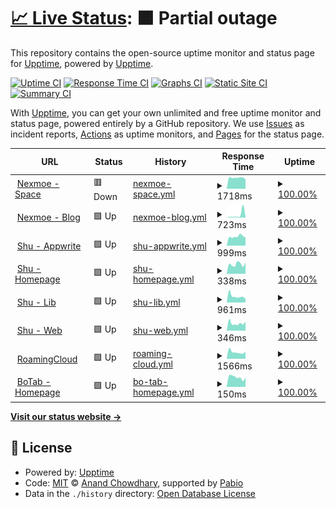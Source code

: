 # [📈 Live Status](https://demo.upptime.js.org): <!--live status--> **🟧 Partial outage**

This repository contains the open-source uptime monitor and status page for [Upptime](https://upptime.js.org), powered by [Upptime](https://github.com/upptime/upptime).

[![Uptime CI](https://github.com/nexmoe/upptime/workflows/Uptime%20CI/badge.svg)](https://github.com/nexmoe/upptime/actions?query=workflow%3A%22Uptime+CI%22)
[![Response Time CI](https://github.com/nexmoe/upptime/workflows/Response%20Time%20CI/badge.svg)](https://github.com/nexmoe/upptime/actions?query=workflow%3A%22Response+Time+CI%22)
[![Graphs CI](https://github.com/nexmoe/upptime/workflows/Graphs%20CI/badge.svg)](https://github.com/nexmoe/upptime/actions?query=workflow%3A%22Graphs+CI%22)
[![Static Site CI](https://github.com/nexmoe/upptime/workflows/Static%20Site%20CI/badge.svg)](https://github.com/nexmoe/upptime/actions?query=workflow%3A%22Static+Site+CI%22)
[![Summary CI](https://github.com/nexmoe/upptime/workflows/Summary%20CI/badge.svg)](https://github.com/nexmoe/upptime/actions?query=workflow%3A%22Summary+CI%22)

With [Upptime](https://upptime.js.org), you can get your own unlimited and free uptime monitor and status page, powered entirely by a GitHub repository. We use [Issues](https://github.com/upptime/upptime/issues) as incident reports, [Actions](https://github.com/nexmoe/upptime/actions) as uptime monitors, and [Pages](https://demo.upptime.js.org) for the status page.

<!--start: status pages-->
<!-- This summary is generated by Upptime (https://github.com/upptime/upptime) -->
<!-- Do not edit this manually, your changes will be overwritten -->
<!-- prettier-ignore -->
| URL | Status | History | Response Time | Uptime |
| --- | ------ | ------- | ------------- | ------ |
| <img alt="" src="https://icons.duckduckgo.com/ip3/i.nexmoe.com.ico" height="13"> [Nexmoe - Space](https://i.nexmoe.com) | 🟥 Down | [nexmoe-space.yml](https://github.com/nexmoe/upptime/commits/HEAD/history/nexmoe-space.yml) | <details><summary><img alt="Response time graph" src="./graphs/nexmoe-space/response-time-week.png" height="20"> 1718ms</summary><br><a href="https://nexmoe.github.io/upptime/history/nexmoe-space"><img alt="Response time 3367" src="https://img.shields.io/endpoint?url=https%3A%2F%2Fraw.githubusercontent.com%2Fnexmoe%2Fupptime%2FHEAD%2Fapi%2Fnexmoe-space%2Fresponse-time.json"></a><br><a href="https://nexmoe.github.io/upptime/history/nexmoe-space"><img alt="24-hour response time 1484" src="https://img.shields.io/endpoint?url=https%3A%2F%2Fraw.githubusercontent.com%2Fnexmoe%2Fupptime%2FHEAD%2Fapi%2Fnexmoe-space%2Fresponse-time-day.json"></a><br><a href="https://nexmoe.github.io/upptime/history/nexmoe-space"><img alt="7-day response time 1718" src="https://img.shields.io/endpoint?url=https%3A%2F%2Fraw.githubusercontent.com%2Fnexmoe%2Fupptime%2FHEAD%2Fapi%2Fnexmoe-space%2Fresponse-time-week.json"></a><br><a href="https://nexmoe.github.io/upptime/history/nexmoe-space"><img alt="30-day response time 2100" src="https://img.shields.io/endpoint?url=https%3A%2F%2Fraw.githubusercontent.com%2Fnexmoe%2Fupptime%2FHEAD%2Fapi%2Fnexmoe-space%2Fresponse-time-month.json"></a><br><a href="https://nexmoe.github.io/upptime/history/nexmoe-space"><img alt="1-year response time 3367" src="https://img.shields.io/endpoint?url=https%3A%2F%2Fraw.githubusercontent.com%2Fnexmoe%2Fupptime%2FHEAD%2Fapi%2Fnexmoe-space%2Fresponse-time-year.json"></a></details> | <details><summary><a href="https://nexmoe.github.io/upptime/history/nexmoe-space">100.00%</a></summary><a href="https://nexmoe.github.io/upptime/history/nexmoe-space"><img alt="All-time uptime 96.60%" src="https://img.shields.io/endpoint?url=https%3A%2F%2Fraw.githubusercontent.com%2Fnexmoe%2Fupptime%2FHEAD%2Fapi%2Fnexmoe-space%2Fuptime.json"></a><br><a href="https://nexmoe.github.io/upptime/history/nexmoe-space"><img alt="24-hour uptime 99.99%" src="https://img.shields.io/endpoint?url=https%3A%2F%2Fraw.githubusercontent.com%2Fnexmoe%2Fupptime%2FHEAD%2Fapi%2Fnexmoe-space%2Fuptime-day.json"></a><br><a href="https://nexmoe.github.io/upptime/history/nexmoe-space"><img alt="7-day uptime 100.00%" src="https://img.shields.io/endpoint?url=https%3A%2F%2Fraw.githubusercontent.com%2Fnexmoe%2Fupptime%2FHEAD%2Fapi%2Fnexmoe-space%2Fuptime-week.json"></a><br><a href="https://nexmoe.github.io/upptime/history/nexmoe-space"><img alt="30-day uptime 83.24%" src="https://img.shields.io/endpoint?url=https%3A%2F%2Fraw.githubusercontent.com%2Fnexmoe%2Fupptime%2FHEAD%2Fapi%2Fnexmoe-space%2Fuptime-month.json"></a><br><a href="https://nexmoe.github.io/upptime/history/nexmoe-space"><img alt="1-year uptime 96.60%" src="https://img.shields.io/endpoint?url=https%3A%2F%2Fraw.githubusercontent.com%2Fnexmoe%2Fupptime%2FHEAD%2Fapi%2Fnexmoe-space%2Fuptime-year.json"></a></details>
| <img alt="" src="https://icons.duckduckgo.com/ip3/nexmoe.com.ico" height="13"> [Nexmoe - Blog](https://nexmoe.com) | 🟩 Up | [nexmoe-blog.yml](https://github.com/nexmoe/upptime/commits/HEAD/history/nexmoe-blog.yml) | <details><summary><img alt="Response time graph" src="./graphs/nexmoe-blog/response-time-week.png" height="20"> 723ms</summary><br><a href="https://nexmoe.github.io/upptime/history/nexmoe-blog"><img alt="Response time 258" src="https://img.shields.io/endpoint?url=https%3A%2F%2Fraw.githubusercontent.com%2Fnexmoe%2Fupptime%2FHEAD%2Fapi%2Fnexmoe-blog%2Fresponse-time.json"></a><br><a href="https://nexmoe.github.io/upptime/history/nexmoe-blog"><img alt="24-hour response time 164" src="https://img.shields.io/endpoint?url=https%3A%2F%2Fraw.githubusercontent.com%2Fnexmoe%2Fupptime%2FHEAD%2Fapi%2Fnexmoe-blog%2Fresponse-time-day.json"></a><br><a href="https://nexmoe.github.io/upptime/history/nexmoe-blog"><img alt="7-day response time 723" src="https://img.shields.io/endpoint?url=https%3A%2F%2Fraw.githubusercontent.com%2Fnexmoe%2Fupptime%2FHEAD%2Fapi%2Fnexmoe-blog%2Fresponse-time-week.json"></a><br><a href="https://nexmoe.github.io/upptime/history/nexmoe-blog"><img alt="30-day response time 350" src="https://img.shields.io/endpoint?url=https%3A%2F%2Fraw.githubusercontent.com%2Fnexmoe%2Fupptime%2FHEAD%2Fapi%2Fnexmoe-blog%2Fresponse-time-month.json"></a><br><a href="https://nexmoe.github.io/upptime/history/nexmoe-blog"><img alt="1-year response time 258" src="https://img.shields.io/endpoint?url=https%3A%2F%2Fraw.githubusercontent.com%2Fnexmoe%2Fupptime%2FHEAD%2Fapi%2Fnexmoe-blog%2Fresponse-time-year.json"></a></details> | <details><summary><a href="https://nexmoe.github.io/upptime/history/nexmoe-blog">100.00%</a></summary><a href="https://nexmoe.github.io/upptime/history/nexmoe-blog"><img alt="All-time uptime 100.00%" src="https://img.shields.io/endpoint?url=https%3A%2F%2Fraw.githubusercontent.com%2Fnexmoe%2Fupptime%2FHEAD%2Fapi%2Fnexmoe-blog%2Fuptime.json"></a><br><a href="https://nexmoe.github.io/upptime/history/nexmoe-blog"><img alt="24-hour uptime 100.00%" src="https://img.shields.io/endpoint?url=https%3A%2F%2Fraw.githubusercontent.com%2Fnexmoe%2Fupptime%2FHEAD%2Fapi%2Fnexmoe-blog%2Fuptime-day.json"></a><br><a href="https://nexmoe.github.io/upptime/history/nexmoe-blog"><img alt="7-day uptime 100.00%" src="https://img.shields.io/endpoint?url=https%3A%2F%2Fraw.githubusercontent.com%2Fnexmoe%2Fupptime%2FHEAD%2Fapi%2Fnexmoe-blog%2Fuptime-week.json"></a><br><a href="https://nexmoe.github.io/upptime/history/nexmoe-blog"><img alt="30-day uptime 100.00%" src="https://img.shields.io/endpoint?url=https%3A%2F%2Fraw.githubusercontent.com%2Fnexmoe%2Fupptime%2FHEAD%2Fapi%2Fnexmoe-blog%2Fuptime-month.json"></a><br><a href="https://nexmoe.github.io/upptime/history/nexmoe-blog"><img alt="1-year uptime 100.00%" src="https://img.shields.io/endpoint?url=https%3A%2F%2Fraw.githubusercontent.com%2Fnexmoe%2Fupptime%2FHEAD%2Fapi%2Fnexmoe-blog%2Fuptime-year.json"></a></details>
| <img alt="" src="https://icons.duckduckgo.com/ip3/aw.xiaoshuapp.com.ico" height="13"> [Shu - Appwrite](https://aw.xiaoshuapp.com) | 🟩 Up | [shu-appwrite.yml](https://github.com/nexmoe/upptime/commits/HEAD/history/shu-appwrite.yml) | <details><summary><img alt="Response time graph" src="./graphs/shu-appwrite/response-time-week.png" height="20"> 999ms</summary><br><a href="https://nexmoe.github.io/upptime/history/shu-appwrite"><img alt="Response time 932" src="https://img.shields.io/endpoint?url=https%3A%2F%2Fraw.githubusercontent.com%2Fnexmoe%2Fupptime%2FHEAD%2Fapi%2Fshu-appwrite%2Fresponse-time.json"></a><br><a href="https://nexmoe.github.io/upptime/history/shu-appwrite"><img alt="24-hour response time 890" src="https://img.shields.io/endpoint?url=https%3A%2F%2Fraw.githubusercontent.com%2Fnexmoe%2Fupptime%2FHEAD%2Fapi%2Fshu-appwrite%2Fresponse-time-day.json"></a><br><a href="https://nexmoe.github.io/upptime/history/shu-appwrite"><img alt="7-day response time 999" src="https://img.shields.io/endpoint?url=https%3A%2F%2Fraw.githubusercontent.com%2Fnexmoe%2Fupptime%2FHEAD%2Fapi%2Fshu-appwrite%2Fresponse-time-week.json"></a><br><a href="https://nexmoe.github.io/upptime/history/shu-appwrite"><img alt="30-day response time 942" src="https://img.shields.io/endpoint?url=https%3A%2F%2Fraw.githubusercontent.com%2Fnexmoe%2Fupptime%2FHEAD%2Fapi%2Fshu-appwrite%2Fresponse-time-month.json"></a><br><a href="https://nexmoe.github.io/upptime/history/shu-appwrite"><img alt="1-year response time 932" src="https://img.shields.io/endpoint?url=https%3A%2F%2Fraw.githubusercontent.com%2Fnexmoe%2Fupptime%2FHEAD%2Fapi%2Fshu-appwrite%2Fresponse-time-year.json"></a></details> | <details><summary><a href="https://nexmoe.github.io/upptime/history/shu-appwrite">100.00%</a></summary><a href="https://nexmoe.github.io/upptime/history/shu-appwrite"><img alt="All-time uptime 99.96%" src="https://img.shields.io/endpoint?url=https%3A%2F%2Fraw.githubusercontent.com%2Fnexmoe%2Fupptime%2FHEAD%2Fapi%2Fshu-appwrite%2Fuptime.json"></a><br><a href="https://nexmoe.github.io/upptime/history/shu-appwrite"><img alt="24-hour uptime 100.00%" src="https://img.shields.io/endpoint?url=https%3A%2F%2Fraw.githubusercontent.com%2Fnexmoe%2Fupptime%2FHEAD%2Fapi%2Fshu-appwrite%2Fuptime-day.json"></a><br><a href="https://nexmoe.github.io/upptime/history/shu-appwrite"><img alt="7-day uptime 100.00%" src="https://img.shields.io/endpoint?url=https%3A%2F%2Fraw.githubusercontent.com%2Fnexmoe%2Fupptime%2FHEAD%2Fapi%2Fshu-appwrite%2Fuptime-week.json"></a><br><a href="https://nexmoe.github.io/upptime/history/shu-appwrite"><img alt="30-day uptime 100.00%" src="https://img.shields.io/endpoint?url=https%3A%2F%2Fraw.githubusercontent.com%2Fnexmoe%2Fupptime%2FHEAD%2Fapi%2Fshu-appwrite%2Fuptime-month.json"></a><br><a href="https://nexmoe.github.io/upptime/history/shu-appwrite"><img alt="1-year uptime 99.96%" src="https://img.shields.io/endpoint?url=https%3A%2F%2Fraw.githubusercontent.com%2Fnexmoe%2Fupptime%2FHEAD%2Fapi%2Fshu-appwrite%2Fuptime-year.json"></a></details>
| <img alt="" src="https://icons.duckduckgo.com/ip3/xiaoshuapp.com.ico" height="13"> [Shu - Homepage](https://xiaoshuapp.com) | 🟩 Up | [shu-homepage.yml](https://github.com/nexmoe/upptime/commits/HEAD/history/shu-homepage.yml) | <details><summary><img alt="Response time graph" src="./graphs/shu-homepage/response-time-week.png" height="20"> 338ms</summary><br><a href="https://nexmoe.github.io/upptime/history/shu-homepage"><img alt="Response time 396" src="https://img.shields.io/endpoint?url=https%3A%2F%2Fraw.githubusercontent.com%2Fnexmoe%2Fupptime%2FHEAD%2Fapi%2Fshu-homepage%2Fresponse-time.json"></a><br><a href="https://nexmoe.github.io/upptime/history/shu-homepage"><img alt="24-hour response time 390" src="https://img.shields.io/endpoint?url=https%3A%2F%2Fraw.githubusercontent.com%2Fnexmoe%2Fupptime%2FHEAD%2Fapi%2Fshu-homepage%2Fresponse-time-day.json"></a><br><a href="https://nexmoe.github.io/upptime/history/shu-homepage"><img alt="7-day response time 338" src="https://img.shields.io/endpoint?url=https%3A%2F%2Fraw.githubusercontent.com%2Fnexmoe%2Fupptime%2FHEAD%2Fapi%2Fshu-homepage%2Fresponse-time-week.json"></a><br><a href="https://nexmoe.github.io/upptime/history/shu-homepage"><img alt="30-day response time 420" src="https://img.shields.io/endpoint?url=https%3A%2F%2Fraw.githubusercontent.com%2Fnexmoe%2Fupptime%2FHEAD%2Fapi%2Fshu-homepage%2Fresponse-time-month.json"></a><br><a href="https://nexmoe.github.io/upptime/history/shu-homepage"><img alt="1-year response time 396" src="https://img.shields.io/endpoint?url=https%3A%2F%2Fraw.githubusercontent.com%2Fnexmoe%2Fupptime%2FHEAD%2Fapi%2Fshu-homepage%2Fresponse-time-year.json"></a></details> | <details><summary><a href="https://nexmoe.github.io/upptime/history/shu-homepage">100.00%</a></summary><a href="https://nexmoe.github.io/upptime/history/shu-homepage"><img alt="All-time uptime 99.99%" src="https://img.shields.io/endpoint?url=https%3A%2F%2Fraw.githubusercontent.com%2Fnexmoe%2Fupptime%2FHEAD%2Fapi%2Fshu-homepage%2Fuptime.json"></a><br><a href="https://nexmoe.github.io/upptime/history/shu-homepage"><img alt="24-hour uptime 100.00%" src="https://img.shields.io/endpoint?url=https%3A%2F%2Fraw.githubusercontent.com%2Fnexmoe%2Fupptime%2FHEAD%2Fapi%2Fshu-homepage%2Fuptime-day.json"></a><br><a href="https://nexmoe.github.io/upptime/history/shu-homepage"><img alt="7-day uptime 100.00%" src="https://img.shields.io/endpoint?url=https%3A%2F%2Fraw.githubusercontent.com%2Fnexmoe%2Fupptime%2FHEAD%2Fapi%2Fshu-homepage%2Fuptime-week.json"></a><br><a href="https://nexmoe.github.io/upptime/history/shu-homepage"><img alt="30-day uptime 100.00%" src="https://img.shields.io/endpoint?url=https%3A%2F%2Fraw.githubusercontent.com%2Fnexmoe%2Fupptime%2FHEAD%2Fapi%2Fshu-homepage%2Fuptime-month.json"></a><br><a href="https://nexmoe.github.io/upptime/history/shu-homepage"><img alt="1-year uptime 99.99%" src="https://img.shields.io/endpoint?url=https%3A%2F%2Fraw.githubusercontent.com%2Fnexmoe%2Fupptime%2FHEAD%2Fapi%2Fshu-homepage%2Fuptime-year.json"></a></details>
| <img alt="" src="https://icons.duckduckgo.com/ip3/lib.xiaoshuapp.com.ico" height="13"> [Shu - Lib](https://lib.xiaoshuapp.com) | 🟩 Up | [shu-lib.yml](https://github.com/nexmoe/upptime/commits/HEAD/history/shu-lib.yml) | <details><summary><img alt="Response time graph" src="./graphs/shu-lib/response-time-week.png" height="20"> 961ms</summary><br><a href="https://nexmoe.github.io/upptime/history/shu-lib"><img alt="Response time 867" src="https://img.shields.io/endpoint?url=https%3A%2F%2Fraw.githubusercontent.com%2Fnexmoe%2Fupptime%2FHEAD%2Fapi%2Fshu-lib%2Fresponse-time.json"></a><br><a href="https://nexmoe.github.io/upptime/history/shu-lib"><img alt="24-hour response time 555" src="https://img.shields.io/endpoint?url=https%3A%2F%2Fraw.githubusercontent.com%2Fnexmoe%2Fupptime%2FHEAD%2Fapi%2Fshu-lib%2Fresponse-time-day.json"></a><br><a href="https://nexmoe.github.io/upptime/history/shu-lib"><img alt="7-day response time 961" src="https://img.shields.io/endpoint?url=https%3A%2F%2Fraw.githubusercontent.com%2Fnexmoe%2Fupptime%2FHEAD%2Fapi%2Fshu-lib%2Fresponse-time-week.json"></a><br><a href="https://nexmoe.github.io/upptime/history/shu-lib"><img alt="30-day response time 792" src="https://img.shields.io/endpoint?url=https%3A%2F%2Fraw.githubusercontent.com%2Fnexmoe%2Fupptime%2FHEAD%2Fapi%2Fshu-lib%2Fresponse-time-month.json"></a><br><a href="https://nexmoe.github.io/upptime/history/shu-lib"><img alt="1-year response time 867" src="https://img.shields.io/endpoint?url=https%3A%2F%2Fraw.githubusercontent.com%2Fnexmoe%2Fupptime%2FHEAD%2Fapi%2Fshu-lib%2Fresponse-time-year.json"></a></details> | <details><summary><a href="https://nexmoe.github.io/upptime/history/shu-lib">100.00%</a></summary><a href="https://nexmoe.github.io/upptime/history/shu-lib"><img alt="All-time uptime 100.00%" src="https://img.shields.io/endpoint?url=https%3A%2F%2Fraw.githubusercontent.com%2Fnexmoe%2Fupptime%2FHEAD%2Fapi%2Fshu-lib%2Fuptime.json"></a><br><a href="https://nexmoe.github.io/upptime/history/shu-lib"><img alt="24-hour uptime 100.00%" src="https://img.shields.io/endpoint?url=https%3A%2F%2Fraw.githubusercontent.com%2Fnexmoe%2Fupptime%2FHEAD%2Fapi%2Fshu-lib%2Fuptime-day.json"></a><br><a href="https://nexmoe.github.io/upptime/history/shu-lib"><img alt="7-day uptime 100.00%" src="https://img.shields.io/endpoint?url=https%3A%2F%2Fraw.githubusercontent.com%2Fnexmoe%2Fupptime%2FHEAD%2Fapi%2Fshu-lib%2Fuptime-week.json"></a><br><a href="https://nexmoe.github.io/upptime/history/shu-lib"><img alt="30-day uptime 100.00%" src="https://img.shields.io/endpoint?url=https%3A%2F%2Fraw.githubusercontent.com%2Fnexmoe%2Fupptime%2FHEAD%2Fapi%2Fshu-lib%2Fuptime-month.json"></a><br><a href="https://nexmoe.github.io/upptime/history/shu-lib"><img alt="1-year uptime 100.00%" src="https://img.shields.io/endpoint?url=https%3A%2F%2Fraw.githubusercontent.com%2Fnexmoe%2Fupptime%2FHEAD%2Fapi%2Fshu-lib%2Fuptime-year.json"></a></details>
| <img alt="" src="https://icons.duckduckgo.com/ip3/pro.xiaoshuapp.com.ico" height="13"> [Shu - Web](https://pro.xiaoshuapp.com) | 🟩 Up | [shu-web.yml](https://github.com/nexmoe/upptime/commits/HEAD/history/shu-web.yml) | <details><summary><img alt="Response time graph" src="./graphs/shu-web/response-time-week.png" height="20"> 346ms</summary><br><a href="https://nexmoe.github.io/upptime/history/shu-web"><img alt="Response time 386" src="https://img.shields.io/endpoint?url=https%3A%2F%2Fraw.githubusercontent.com%2Fnexmoe%2Fupptime%2FHEAD%2Fapi%2Fshu-web%2Fresponse-time.json"></a><br><a href="https://nexmoe.github.io/upptime/history/shu-web"><img alt="24-hour response time 419" src="https://img.shields.io/endpoint?url=https%3A%2F%2Fraw.githubusercontent.com%2Fnexmoe%2Fupptime%2FHEAD%2Fapi%2Fshu-web%2Fresponse-time-day.json"></a><br><a href="https://nexmoe.github.io/upptime/history/shu-web"><img alt="7-day response time 346" src="https://img.shields.io/endpoint?url=https%3A%2F%2Fraw.githubusercontent.com%2Fnexmoe%2Fupptime%2FHEAD%2Fapi%2Fshu-web%2Fresponse-time-week.json"></a><br><a href="https://nexmoe.github.io/upptime/history/shu-web"><img alt="30-day response time 406" src="https://img.shields.io/endpoint?url=https%3A%2F%2Fraw.githubusercontent.com%2Fnexmoe%2Fupptime%2FHEAD%2Fapi%2Fshu-web%2Fresponse-time-month.json"></a><br><a href="https://nexmoe.github.io/upptime/history/shu-web"><img alt="1-year response time 386" src="https://img.shields.io/endpoint?url=https%3A%2F%2Fraw.githubusercontent.com%2Fnexmoe%2Fupptime%2FHEAD%2Fapi%2Fshu-web%2Fresponse-time-year.json"></a></details> | <details><summary><a href="https://nexmoe.github.io/upptime/history/shu-web">100.00%</a></summary><a href="https://nexmoe.github.io/upptime/history/shu-web"><img alt="All-time uptime 99.99%" src="https://img.shields.io/endpoint?url=https%3A%2F%2Fraw.githubusercontent.com%2Fnexmoe%2Fupptime%2FHEAD%2Fapi%2Fshu-web%2Fuptime.json"></a><br><a href="https://nexmoe.github.io/upptime/history/shu-web"><img alt="24-hour uptime 100.00%" src="https://img.shields.io/endpoint?url=https%3A%2F%2Fraw.githubusercontent.com%2Fnexmoe%2Fupptime%2FHEAD%2Fapi%2Fshu-web%2Fuptime-day.json"></a><br><a href="https://nexmoe.github.io/upptime/history/shu-web"><img alt="7-day uptime 100.00%" src="https://img.shields.io/endpoint?url=https%3A%2F%2Fraw.githubusercontent.com%2Fnexmoe%2Fupptime%2FHEAD%2Fapi%2Fshu-web%2Fuptime-week.json"></a><br><a href="https://nexmoe.github.io/upptime/history/shu-web"><img alt="30-day uptime 100.00%" src="https://img.shields.io/endpoint?url=https%3A%2F%2Fraw.githubusercontent.com%2Fnexmoe%2Fupptime%2FHEAD%2Fapi%2Fshu-web%2Fuptime-month.json"></a><br><a href="https://nexmoe.github.io/upptime/history/shu-web"><img alt="1-year uptime 99.99%" src="https://img.shields.io/endpoint?url=https%3A%2F%2Fraw.githubusercontent.com%2Fnexmoe%2Fupptime%2FHEAD%2Fapi%2Fshu-web%2Fuptime-year.json"></a></details>
| <img alt="" src="https://icons.duckduckgo.com/ip3/roam.mixcm.com.ico" height="13"> [RoamingCloud](https://roam.mixcm.com) | 🟩 Up | [roaming-cloud.yml](https://github.com/nexmoe/upptime/commits/HEAD/history/roaming-cloud.yml) | <details><summary><img alt="Response time graph" src="./graphs/roaming-cloud/response-time-week.png" height="20"> 1566ms</summary><br><a href="https://nexmoe.github.io/upptime/history/roaming-cloud"><img alt="Response time 991" src="https://img.shields.io/endpoint?url=https%3A%2F%2Fraw.githubusercontent.com%2Fnexmoe%2Fupptime%2FHEAD%2Fapi%2Froaming-cloud%2Fresponse-time.json"></a><br><a href="https://nexmoe.github.io/upptime/history/roaming-cloud"><img alt="24-hour response time 1642" src="https://img.shields.io/endpoint?url=https%3A%2F%2Fraw.githubusercontent.com%2Fnexmoe%2Fupptime%2FHEAD%2Fapi%2Froaming-cloud%2Fresponse-time-day.json"></a><br><a href="https://nexmoe.github.io/upptime/history/roaming-cloud"><img alt="7-day response time 1566" src="https://img.shields.io/endpoint?url=https%3A%2F%2Fraw.githubusercontent.com%2Fnexmoe%2Fupptime%2FHEAD%2Fapi%2Froaming-cloud%2Fresponse-time-week.json"></a><br><a href="https://nexmoe.github.io/upptime/history/roaming-cloud"><img alt="30-day response time 1582" src="https://img.shields.io/endpoint?url=https%3A%2F%2Fraw.githubusercontent.com%2Fnexmoe%2Fupptime%2FHEAD%2Fapi%2Froaming-cloud%2Fresponse-time-month.json"></a><br><a href="https://nexmoe.github.io/upptime/history/roaming-cloud"><img alt="1-year response time 991" src="https://img.shields.io/endpoint?url=https%3A%2F%2Fraw.githubusercontent.com%2Fnexmoe%2Fupptime%2FHEAD%2Fapi%2Froaming-cloud%2Fresponse-time-year.json"></a></details> | <details><summary><a href="https://nexmoe.github.io/upptime/history/roaming-cloud">100.00%</a></summary><a href="https://nexmoe.github.io/upptime/history/roaming-cloud"><img alt="All-time uptime 99.99%" src="https://img.shields.io/endpoint?url=https%3A%2F%2Fraw.githubusercontent.com%2Fnexmoe%2Fupptime%2FHEAD%2Fapi%2Froaming-cloud%2Fuptime.json"></a><br><a href="https://nexmoe.github.io/upptime/history/roaming-cloud"><img alt="24-hour uptime 100.00%" src="https://img.shields.io/endpoint?url=https%3A%2F%2Fraw.githubusercontent.com%2Fnexmoe%2Fupptime%2FHEAD%2Fapi%2Froaming-cloud%2Fuptime-day.json"></a><br><a href="https://nexmoe.github.io/upptime/history/roaming-cloud"><img alt="7-day uptime 100.00%" src="https://img.shields.io/endpoint?url=https%3A%2F%2Fraw.githubusercontent.com%2Fnexmoe%2Fupptime%2FHEAD%2Fapi%2Froaming-cloud%2Fuptime-week.json"></a><br><a href="https://nexmoe.github.io/upptime/history/roaming-cloud"><img alt="30-day uptime 100.00%" src="https://img.shields.io/endpoint?url=https%3A%2F%2Fraw.githubusercontent.com%2Fnexmoe%2Fupptime%2FHEAD%2Fapi%2Froaming-cloud%2Fuptime-month.json"></a><br><a href="https://nexmoe.github.io/upptime/history/roaming-cloud"><img alt="1-year uptime 99.99%" src="https://img.shields.io/endpoint?url=https%3A%2F%2Fraw.githubusercontent.com%2Fnexmoe%2Fupptime%2FHEAD%2Fapi%2Froaming-cloud%2Fuptime-year.json"></a></details>
| <img alt="" src="https://icons.duckduckgo.com/ip3/botab.net.ico" height="13"> [BoTab - Homepage](https://botab.net) | 🟩 Up | [bo-tab-homepage.yml](https://github.com/nexmoe/upptime/commits/HEAD/history/bo-tab-homepage.yml) | <details><summary><img alt="Response time graph" src="./graphs/bo-tab-homepage/response-time-week.png" height="20"> 150ms</summary><br><a href="https://nexmoe.github.io/upptime/history/bo-tab-homepage"><img alt="Response time 183" src="https://img.shields.io/endpoint?url=https%3A%2F%2Fraw.githubusercontent.com%2Fnexmoe%2Fupptime%2FHEAD%2Fapi%2Fbo-tab-homepage%2Fresponse-time.json"></a><br><a href="https://nexmoe.github.io/upptime/history/bo-tab-homepage"><img alt="24-hour response time 145" src="https://img.shields.io/endpoint?url=https%3A%2F%2Fraw.githubusercontent.com%2Fnexmoe%2Fupptime%2FHEAD%2Fapi%2Fbo-tab-homepage%2Fresponse-time-day.json"></a><br><a href="https://nexmoe.github.io/upptime/history/bo-tab-homepage"><img alt="7-day response time 150" src="https://img.shields.io/endpoint?url=https%3A%2F%2Fraw.githubusercontent.com%2Fnexmoe%2Fupptime%2FHEAD%2Fapi%2Fbo-tab-homepage%2Fresponse-time-week.json"></a><br><a href="https://nexmoe.github.io/upptime/history/bo-tab-homepage"><img alt="30-day response time 167" src="https://img.shields.io/endpoint?url=https%3A%2F%2Fraw.githubusercontent.com%2Fnexmoe%2Fupptime%2FHEAD%2Fapi%2Fbo-tab-homepage%2Fresponse-time-month.json"></a><br><a href="https://nexmoe.github.io/upptime/history/bo-tab-homepage"><img alt="1-year response time 183" src="https://img.shields.io/endpoint?url=https%3A%2F%2Fraw.githubusercontent.com%2Fnexmoe%2Fupptime%2FHEAD%2Fapi%2Fbo-tab-homepage%2Fresponse-time-year.json"></a></details> | <details><summary><a href="https://nexmoe.github.io/upptime/history/bo-tab-homepage">100.00%</a></summary><a href="https://nexmoe.github.io/upptime/history/bo-tab-homepage"><img alt="All-time uptime 100.00%" src="https://img.shields.io/endpoint?url=https%3A%2F%2Fraw.githubusercontent.com%2Fnexmoe%2Fupptime%2FHEAD%2Fapi%2Fbo-tab-homepage%2Fuptime.json"></a><br><a href="https://nexmoe.github.io/upptime/history/bo-tab-homepage"><img alt="24-hour uptime 100.00%" src="https://img.shields.io/endpoint?url=https%3A%2F%2Fraw.githubusercontent.com%2Fnexmoe%2Fupptime%2FHEAD%2Fapi%2Fbo-tab-homepage%2Fuptime-day.json"></a><br><a href="https://nexmoe.github.io/upptime/history/bo-tab-homepage"><img alt="7-day uptime 100.00%" src="https://img.shields.io/endpoint?url=https%3A%2F%2Fraw.githubusercontent.com%2Fnexmoe%2Fupptime%2FHEAD%2Fapi%2Fbo-tab-homepage%2Fuptime-week.json"></a><br><a href="https://nexmoe.github.io/upptime/history/bo-tab-homepage"><img alt="30-day uptime 100.00%" src="https://img.shields.io/endpoint?url=https%3A%2F%2Fraw.githubusercontent.com%2Fnexmoe%2Fupptime%2FHEAD%2Fapi%2Fbo-tab-homepage%2Fuptime-month.json"></a><br><a href="https://nexmoe.github.io/upptime/history/bo-tab-homepage"><img alt="1-year uptime 100.00%" src="https://img.shields.io/endpoint?url=https%3A%2F%2Fraw.githubusercontent.com%2Fnexmoe%2Fupptime%2FHEAD%2Fapi%2Fbo-tab-homepage%2Fuptime-year.json"></a></details>

<!--end: status pages-->

[**Visit our status website →**](https://demo.upptime.js.org)

## 📄 License

- Powered by: [Upptime](https://github.com/upptime/upptime)
- Code: [MIT](./LICENSE) © [Anand Chowdhary](https://anandchowdhary.com), supported by [Pabio](https://pabio.com)
- Data in the `./history` directory: [Open Database License](https://opendatacommons.org/licenses/odbl/1-0/)
